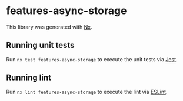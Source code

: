 # features-async-storage

This library was generated with [Nx](https://nx.dev).

## Running unit tests

Run `nx test features-async-storage` to execute the unit tests via [Jest](https://jestjs.io).

## Running lint

Run `nx lint features-async-storage` to execute the lint via [ESLint](https://eslint.org/).
